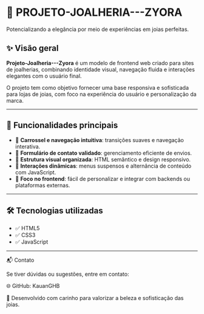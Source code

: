 # 💎 PROJETO-JOALHERIA---ZYORA

Potencializando a elegância por meio de experiências em joias perfeitas.

## ✨ Visão geral

**Projeto-Joalheria---Zyora** é um modelo de frontend web criado para sites de joalherias, combinando identidade visual, navegação fluida e interações elegantes com o usuário final.

O projeto tem como objetivo fornecer uma base responsiva e sofisticada para lojas de joias, com foco na experiência do usuário e personalização da marca.

---

## 🚀 Funcionalidades principais

- 🧭 **Carrossel e navegação intuitiva**: transições suaves e navegação interativa.
- 📨 **Formulário de contato validado**: gerenciamento eficiente de envios.
- 🧱 **Estrutura visual organizada**: HTML semântico e design responsivo.
- 🧩 **Interações dinâmicas**: menus suspensos e alternância de conteúdo com JavaScript.
- 🎯 **Foco no frontend**: fácil de personalizar e integrar com backends ou plataformas externas.

---

## 🛠️ Tecnologias utilizadas

- ✅ HTML5
- ✅ CSS3
- ✅ JavaScript

---
📬 Contato

Se tiver dúvidas ou sugestões, entre em contato:

🌐 GitHub: KauanGHB

💎 Desenvolvido com carinho para valorizar a beleza e sofisticação das joias.
